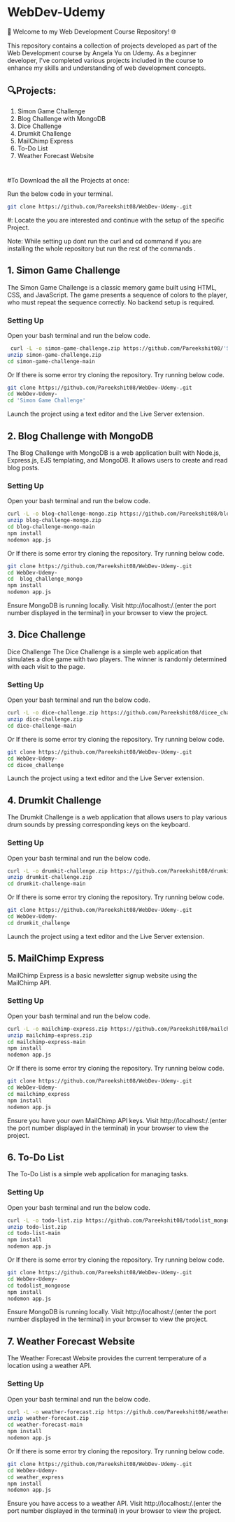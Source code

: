 
#  WebDev-Udemy 

🚀 Welcome to my Web Development Course Repository! 🌐

This repository contains a collection of projects developed as part of the Web Development course by Angela Yu on Udemy. As a beginner developer, I've completed various projects included in the course to enhance my skills and understanding of web development concepts.




## 🔍Projects:
1. Simon Game Challenge  
2. Blog Challenge with MongoDB  
3. Dice Challenge  
4. Drumkit Challenge  
5. MailChimp Express  
6. To-Do List  
7. Weather Forecast Website
#
#To Download the all the Projects at once:  

Run the below code in your terminal.
```bash
git clone https://github.com/Pareekshit08/WebDev-Udemy-.git
```
#: Locate the you are interested and continue with the setup of the specific Project.  

Note: While setting up dont run the curl and cd command if you are installing the whole repository but run the rest of the commands .

 ## 1. Simon Game Challenge

 
The Simon Game Challenge is a classic memory game built using HTML, CSS, and JavaScript. The game presents a sequence of colors to the player, who must repeat the sequence correctly. No backend setup is required.
### Setting Up

Open your bash terminal and run the below code.

```bash
 curl -L -o simon-game-challenge.zip https://github.com/Pareekshit08/'Simon Game Challenge'/archive/refs/heads/main.zip
unzip simon-game-challenge.zip
cd simon-game-challenge-main
```
Or If there is some error try cloning the repository. Try running below code.  

```bash
git clone https://github.com/Pareekshit08/WebDev-Udemy-.git
cd WebDev-Udemy-
cd 'Simon Game Challenge'
```
Launch the project using a text editor and the Live Server extension.
    
## 2. Blog Challenge with MongoDB


The Blog Challenge with MongoDB is a web application built with Node.js, Express.js, EJS templating, and MongoDB. It allows users to create and read blog posts.

### Setting Up
Open your bash terminal and run the below code.

```bash
curl -L -o blog-challenge-mongo.zip https://github.com/Pareekshit08/blog-challenge-mongo/archive/refs/heads/main.zip
unzip blog-challenge-mongo.zip
cd blog-challenge-mongo-main
npm install
nodemon app.js

```
Or If there is some error try cloning the repository. Try running below code.  

```bash
git clone https://github.com/Pareekshit08/WebDev-Udemy-.git
cd WebDev-Udemy-
cd  blog_challenge_mongo
npm install
nodemon app.js
```
Ensure MongoDB is running locally. Visit http://localhost:<Port>/.(enter the port number displayed in the terminal) in your browser to view the project.

## 3. Dice Challenge

Dice Challenge
The Dice Challenge is a simple web application that simulates a dice game with two players. The winner is randomly determined with each visit to the page.

### Setting Up

Open your bash terminal and run the below code.
```bash
curl -L -o dice-challenge.zip https://github.com/Pareekshit08/dicee_challenge/archive/refs/heads/main.zip
unzip dice-challenge.zip
cd dice-challenge-main

```
Or If there is some error try cloning the repository. Try running below code.  

```bash
git clone https://github.com/Pareekshit08/WebDev-Udemy-.git
cd WebDev-Udemy-
cd dicee_challenge
```
Launch the project using a text editor and the Live Server extension.

## 4. Drumkit Challenge
The Drumkit Challenge is a web application that allows users to play various drum sounds by pressing corresponding keys on the keyboard.

### Setting Up
Open your bash terminal and run the below code.

```bash
curl -L -o drumkit-challenge.zip https://github.com/Pareekshit08/drumkit_challenge/archive/refs/heads/main.zip
unzip drumkit-challenge.zip
cd drumkit-challenge-main
```
Or If there is some error try cloning the repository. Try running below code.  

```bash
git clone https://github.com/Pareekshit08/WebDev-Udemy-.git
cd WebDev-Udemy-
cd drumkit_challenge
```
Launch the project using a text editor and the Live Server extension.

## 5. MailChimp Express
MailChimp Express is a basic newsletter signup website using the MailChimp API.

### Setting Up

Open your bash terminal and run the below code.
```bash
curl -L -o mailchimp-express.zip https://github.com/Pareekshit08/mailchimp_express/archive/refs/heads/main.zip
unzip mailchimp-express.zip
cd mailchimp-express-main
npm install
nodemon app.js
```
Or If there is some error try cloning the repository. Try running below code.  

```bash
git clone https://github.com/Pareekshit08/WebDev-Udemy-.git
cd WebDev-Udemy-
cd mailchimp_express
npm install
nodemon app.js
```
Ensure you have your own MailChimp API keys. Visit http://localhost:<port>/.(enter the port number displayed in the terminal) in your browser to view the project.

## 6. To-Do List
The To-Do List is a simple web application for managing tasks.
### Setting Up
Open your bash terminal and run the below code.

```bash
curl -L -o todo-list.zip https://github.com/Pareekshit08/todolist_mongoose/archive/refs/heads/main.zip
unzip todo-list.zip
cd todo-list-main
npm install
nodemon app.js

```
Or If there is some error try cloning the repository. Try running below code.  

```bash
git clone https://github.com/Pareekshit08/WebDev-Udemy-.git
cd WebDev-Udemy-
cd todolist_mongoose
npm install
nodemon app.js
```
Ensure MongoDB is running locally. Visit http://localhost:<port>/.(enter the port number displayed in the terminal) in your browser to view the project.

## 7. Weather Forecast Website
The Weather Forecast Website provides the current temperature of a location using a weather API.
### Setting Up
Open your bash terminal and run the below code.

```bash
curl -L -o weather-forecast.zip https://github.com/Pareekshit08/weather_express/archive/refs/heads/main.zip
unzip weather-forecast.zip
cd weather-forecast-main
npm install
nodemon app.js
```
Or If there is some error try cloning the repository. Try running below code.  

```bash
git clone https://github.com/Pareekshit08/WebDev-Udemy-.git
cd WebDev-Udemy-
cd weather_express
npm install
nodemon app.js
```
Ensure you have access to a weather API. Visit http://localhost:<port>/.(enter the port number displayed in the terminal) in your browser to view the project.
